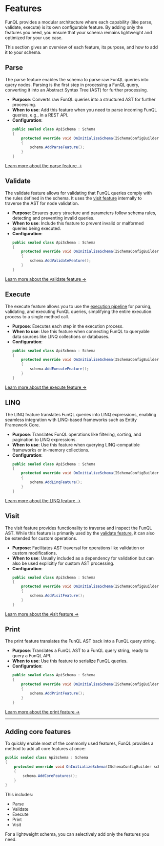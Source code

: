 ﻿# Features

FunQL provides a modular architecture where each capability (like parse, validate, execute) is its own configurable
feature. By adding only the features you need, you ensure that your schema remains lightweight and optimized for your
use case.

This section gives an overview of each feature, its purpose, and how to add it to your schema.

## Parse

The parse feature enables the schema to parse raw FunQL queries into query nodes. Parsing is the first step in
processing a FunQL query, converting it into an Abstract Syntax Tree (AST) for further processing.

- **Purpose**: Converts raw FunQL queries into a structured AST for further processing.
- **When to use**: Add this feature when you need to parse incoming FunQL queries, e.g., in a REST API.
- **Configuration**:
    ```csharp
    public sealed class ApiSchema : Schema
    {
        protected override void OnInitializeSchema(ISchemaConfigBuilder schema)
        {
            schema.AddParseFeature();
        }
    }
    ```

[Learn more about the parse feature →](parse.md)

## Validate

The validate feature allows for validating that FunQL queries comply with the rules defined in the schema. It uses the 
[visit feature](#visit) internally to traverse the AST for node validation.

- **Purpose**: Ensures query structure and parameters follow schema rules, detecting and preventing invalid queries.
- **When to use**: Include this feature to prevent invalid or malformed queries being executed.
- **Configuration**:
    ```csharp
    public sealed class ApiSchema : Schema
    {
        protected override void OnInitializeSchema(ISchemaConfigBuilder schema)
        {
            schema.AddValidateFeature();
        }
    }
    ```
  
[Learn more about the validate feature →](validate.md)

## Execute

The execute feature allows you to use the [execution pipeline](../executing-queries/pipeline.md) for parsing,
validating, and executing FunQL queries, simplifying the entire execution process to a single method call.

- **Purpose**: Executes each step in the execution process.
- **When to use**: Use this feature when connecting FunQL to queryable data sources like LINQ collections or databases.
- **Configuration**:
    ```csharp
    public sealed class ApiSchema : Schema
    {
        protected override void OnInitializeSchema(ISchemaConfigBuilder schema)
        {
            schema.AddExecuteFeature();
        }
    }
    ```

[Learn more about the execute feature →](execute.md)

## LINQ

The LINQ feature translates FunQL queries into LINQ expressions, enabling seamless integration with LINQ-based 
frameworks such as Entity Framework Core.

- **Purpose**: Translates FunQL operations like filtering, sorting, and pagination to LINQ expressions.
- **When to use**: Use this feature when querying LINQ-compatible frameworks or in-memory collections.
- **Configuration**:
    ```csharp
    public sealed class ApiSchema : Schema
    {
        protected override void OnInitializeSchema(ISchemaConfigBuilder schema)
        {
            schema.AddLinqFeature();
        }
    }
    ```

[Learn more about the LINQ feature →](linq.md)

## Visit

The visit feature provides functionality to traverse and inspect the FunQL AST. While this feature is primarily used by 
the [validate feature](#validate), it can also be extended for custom operations.

- **Purpose**: Facilitates AST traversal for operations like validation or custom modifications.
- **When to use**: Usually included as a dependency for validation but can also be used explicitly for custom AST 
  processing.
- **Configuration**:
    ```csharp
    public sealed class ApiSchema : Schema
    {
        protected override void OnInitializeSchema(ISchemaConfigBuilder schema)
        {
            schema.AddVisitFeature();
        }
    }
    ```

[Learn more about the visit feature →](visit.md)

## Print

The print feature translates the FunQL AST back into a FunQL query string.

- **Purpose**: Translates a FunQL AST to a FunQL query string, ready to query a FunQL API.
- **When to use**: Use this feature to serialize FunQL queries.
- **Configuration**:
    ```csharp
    public sealed class ApiSchema : Schema
    {
        protected override void OnInitializeSchema(ISchemaConfigBuilder schema)
        {
            schema.AddPrintFeature();
        }
    }
    ```

[Learn more about the print feature →](print.md)

---

## Adding core features

To quickly enable most of the commonly used features, FunQL provides a method to add all core features at once:

```csharp
public sealed class ApiSchema : Schema
{
    protected override void OnInitializeSchema(ISchemaConfigBuilder schema)
    {
        schema.AddCoreFeatures();
    }
}
```

This includes:

- Parse
- Validate
- Execute
- Print
- Visit

For a lightweight schema, you can selectively add only the features you need.